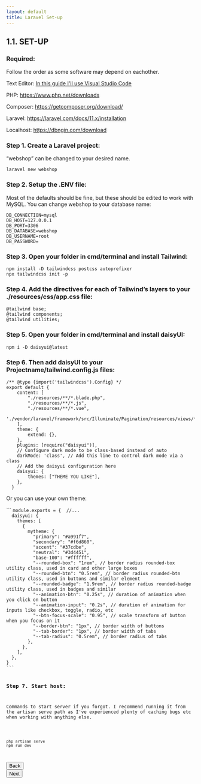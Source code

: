 ```yaml
---
layout: default
title: Laravel Set-up
---
```


<h2>1.1. SET-UP</h2>

<h3>Required:</h3>
<p>Follow the order as some software may depend on eachother.</p>
<p>Text Editor: <a href="https://code.visualstudio.com/download">In this guide I'll use Visual Studio Code</a></p>
<p>PHP: <a href="https://www.php.net/downloads">https://www.php.net/downloads</a></p>
<p>Composer: <a href="https://getcomposer.org/download/">https://getcomposer.org/download/</a></p>
<p>Laravel: <a href="https://laravel.com/docs/11.x/installation">https://laravel.com/docs/11.x/installation</a></p>
<p>Localhost: <a href="https://dbngin.com/download">https://dbngin.com/download</a></p>


<h3>Step 1. Create a Laravel project:</h3>
<p>“webshop” can be changed to your desired name.</p>

```
laravel new webshop
```

<h3>Step 2. Setup the .ENV file:</h3>
<p>Most of the defaults should be fine, but these should be edited to work with MySQL. You can change webshop to your database name:</p>

```
DB_CONNECTION=mysql
DB_HOST=127.0.0.1
DB_PORT=3306
DB_DATABASE=webshop
DB_USERNAME=root
DB_PASSWORD=
```

<h3>Step 3. Open your folder in cmd/terminal and install Tailwind:</h3>

```
npm install -D tailwindcss postcss autoprefixer
npx tailwindcss init -p
```

<h3>Step 4. Add the directives for each of Tailwind’s layers to your ./resources/css/app.css file:</h3>

```
@tailwind base;
@tailwind components;
@tailwind utilities;
```

<h3>Step 5. Open your folder in cmd/terminal and install daisyUI:</h3>

```
npm i -D daisyui@latest
```

<h3>Step 6. Then add daisyUI to your Projectname/tailwind.config.js files:</h3>

```
/** @type {import('tailwindcss').Config} */
export default {
    content: [
        "./resources/**/*.blade.php",
        "./resources/**/*.js",
        "./resources/**/*.vue",
        './vendor/laravel/framework/src/Illuminate/Pagination/resources/views/*.blade.php',
    ],
    theme: {
        extend: {},
    },
    plugins: [require("daisyui")],
    // Configure dark mode to be class-based instead of auto
    darkMode: 'class', // Add this line to control dark mode via a class
    // Add the daisyui configuration here
    daisyui: {
        themes: ["THEME YOU LIKE"],
    },
  }
```

<p>Or you can use your own theme:</p>
```
<code>module.exports = {  //...
  daisyui: {
    themes: [
      {
        mytheme: {
          "primary": "#a991f7",
          "secondary": "#f6d860",
          "accent": "#37cdbe",
          "neutral": "#3d4451",
          "base-100": "#ffffff",
          "--rounded-box": "1rem", // border radius rounded-box utility class, used in card and other large boxes
          "--rounded-btn": "0.5rem", // border radius rounded-btn utility class, used in buttons and similar element
          "--rounded-badge": "1.9rem", // border radius rounded-badge utility class, used in badges and similar
          "--animation-btn": "0.25s", // duration of animation when you click on button
          "--animation-input": "0.2s", // duration of animation for inputs like checkbox, toggle, radio, etc
          "--btn-focus-scale": "0.95", // scale transform of button when you focus on it
          "--border-btn": "1px", // border width of buttons
          "--tab-border": "1px", // border width of tabs
          "--tab-radius": "0.5rem", // border radius of tabs
        },
      },
    ],
  },
}
```

<h3>Step 7. Start host:</h3>
<p>Commands to start server if you forgot. I recommend running it from the artisan serve path as I've experienced plenty of caching bugs etc when working with anything else.</p>

```
php artisan serve
npm run dev
```

<a href="/views/laravel/"><button>Back</button></a>
<a href="/views/laravel/components"><button>Next</button></a>
